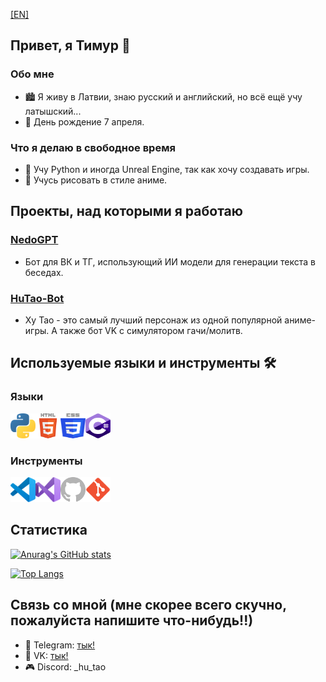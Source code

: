[[EN]](https://github.com/F1zzTao/F1zzTao/blob/main/README.md)

## Привет, я Тимур 👋

### Обо мне
- 🏙 Я живу в Латвии, знаю русский и английский, но всё ещё учу латышский...
- 🎂 День рождение 7 апреля.

### Что я делаю в свободное время
- 🌱 Учу Python и иногда Unreal Engine, так как хочу создавать игры.
- 🎨 Учусь рисовать в стиле аниме.

## Проекты, над которыми я работаю

### [NedoGPT](https://github.com/F1zzTao/NedoGPT)
- Бот для ВК и ТГ, использующий ИИ модели для генерации текста в беседах.

### [HuTao-Bot](https://github.com/we-love-hu-tao/HuTao-Bot)
- Ху Тао - это самый лучший персонаж из одной популярной аниме-игры. А также бот VK с симулятором гачи/молитв.

## Используемые языки и инструменты 🛠

### Языки
<img align="left" alt="Python" width="40px" height="40px" src="images/python.svg" />
<img align="left" alt="HTML" width="40px" height="40px" src="images/html5.svg" />
<img align="left" alt="CSS" width="40px" height="40px" src="images/css.svg" />
<img alt="C#" width="40px" height="40px" src="images/csharp.svg" />

### Инструменты
<img align="left" alt="Visual Studio Code" width="40px" height="40px" src="images/vscode.svg" />
<img align="left" alt="Visual Studio" width="40px" height="40px" src="images/vs.svg" />
<img align="left" alt="GitHub" width="40px" height="40px" src="images/github.svg" />
<img alt="Git" width="40px" height="40px" src="images/git.svg" />

## Статистика
[![Anurag's GitHub stats](https://github-readme-stats.vercel.app/api?username=F1zzTao&show_icons=true&theme=tokyonight)](https://github.com/anuraghazra/github-readme-stats)

[![Top Langs](https://github-readme-stats.vercel.app/api/top-langs/?username=F1zzTao&layout=compact&theme=tokyonight)](https://github.com/anuraghazra/github-readme-stats)

## Связь со мной (мне скорее всего скучно, пожалуйста напишите что-нибудь!!)
- 📱 Telegram: [тык!](https://t.me/F1zzTao)
- 💬 VK: [тык!](https://vk.com/id322615766)
- 🎮 Discord: _hu_tao
